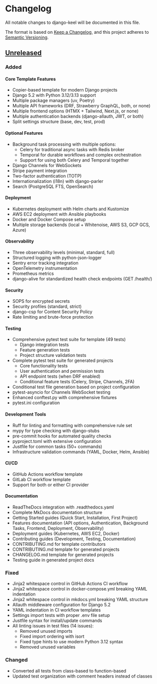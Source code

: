 # Changelog

All notable changes to django-keel will be documented in this file.

The format is based on [Keep a Changelog](https://keepachangelog.com/en/1.0.0/),
and this project adheres to [Semantic Versioning](https://semver.org/spec/v2.0.0.html).

## [Unreleased]

### Added

#### Core Template Features
- Copier-based template for modern Django projects
- Django 5.2 with Python 3.12/3.13 support
- Multiple package managers (uv, Poetry)
- Multiple API frameworks (DRF, Strawberry GraphQL, both, or none)
- Multiple frontend options (HTMX + Tailwind, Next.js, or none)
- Multiple authentication backends (django-allauth, JWT, or both)
- Split settings structure (base, dev, test, prod)

#### Optional Features
- Background task processing with multiple options:
  - Celery for traditional async tasks with Redis broker
  - Temporal for durable workflows and complex orchestration
  - Support for using both Celery and Temporal together
- Django Channels for WebSockets
- Stripe payment integration
- Two-factor authentication (TOTP)
- Internationalization (i18n) with django-parler
- Search (PostgreSQL FTS, OpenSearch)

#### Deployment
- Kubernetes deployment with Helm charts and Kustomize
- AWS EC2 deployment with Ansible playbooks
- Docker and Docker Compose setup
- Multiple storage backends (local + Whitenoise, AWS S3, GCP GCS, Azure)

#### Observability
- Three observability levels (minimal, standard, full)
- Structured logging with python-json-logger
- Sentry error tracking integration
- OpenTelemetry instrumentation
- Prometheus metrics
- django-alive for standardized health check endpoints (GET /health/)

#### Security
- SOPS for encrypted secrets
- Security profiles (standard, strict)
- django-csp for Content Security Policy
- Rate limiting and brute-force protection

#### Testing
- Comprehensive pytest test suite for template (49 tests)
  - Django integration tests
  - Feature generation tests
  - Project structure validation tests
- Complete pytest test suite for generated projects
  - Core functionality tests
  - User authentication and permission tests
  - API endpoint tests (when DRF enabled)
  - Conditional feature tests (Celery, Stripe, Channels, 2FA)
- Conditional test file generation based on project configuration
- pytest-asyncio for Channels WebSocket testing
- Enhanced conftest.py with comprehensive fixtures
- pytest.ini configuration

#### Development Tools
- Ruff for linting and formatting with comprehensive rule set
- mypy for type checking with django-stubs
- pre-commit hooks for automated quality checks
- pyproject.toml with extensive configuration
- Justfile for common tasks (50+ commands)
- Infrastructure validation commands (YAML, Docker, Helm, Ansible)

#### CI/CD
- GitHub Actions workflow template
- GitLab CI workflow template
- Support for both or either CI provider

#### Documentation
- ReadTheDocs integration with .readthedocs.yaml
- Complete MkDocs documentation structure
- Getting Started guides (Quick Start, Installation, First Project)
- Features documentation (API options, Authentication, Background Tasks, Frontend, Deployment, Observability)
- Deployment guides (Kubernetes, AWS EC2, Docker)
- Contributing guides (Development, Testing, Documentation)
- CONTRIBUTING.md for template contributors
- CONTRIBUTING.md template for generated projects
- CHANGELOG.md template for generated projects
- Testing guide in generated project docs

### Fixed
- Jinja2 whitespace control in GitHub Actions CI workflow
- Jinja2 whitespace control in docker-compose.yml breaking YAML indentation
- Jinja2 whitespace control in mkdocs.yml breaking YAML structure
- Allauth middleware configuration for Django 5.2
- YAML indentation in CI workflow templates
- Settings import tests with proper .env file setup
- Justfile syntax for install/update commands
- All linting issues in test files (14 issues):
  - Removed unused imports
  - Fixed import ordering with isort
  - Fixed type hints to use modern Python 3.12 syntax
  - Removed unused variables

### Changed
- Converted all tests from class-based to function-based
- Updated test organization with comment headers instead of classes

[Unreleased]: https://github.com/CuriousLearner/django-keel/compare/HEAD...HEAD
